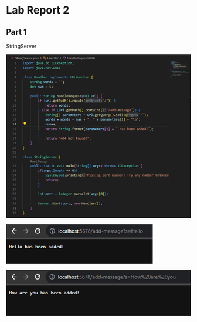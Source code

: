 # Lab Report 2

## Part 1

StringServer

![Image](../labreport2-images/code.png)

![Image](../labreport2-images/add-message1.png)

![Image](../labreport2-images/add-message2.png)
